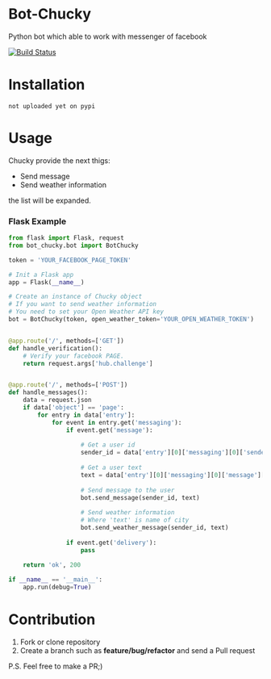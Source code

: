 # Bot-Chucky

Python bot which able to work with messenger of facebook

[![Build Status](https://travis-ci.org/MichaelYusko/Bot-Chucky.svg?branch=master)](https://travis-ci.org/MichaelYusko/Bot-Chucky)

Installation
=================================
```
not uploaded yet on pypi
```

Usage
=================================
Chucky provide the next thigs:

 * Send message
 * Send weather information
 
the list will be expanded.

### Flask Example
```python
from flask import Flask, request
from bot_chucky.bot import BotChucky

token = 'YOUR_FACEBOOK_PAGE_TOKEN'

# Init a Flask app
app = Flask(__name__)

# Create an instance of Chucky object
# If you want to send weather information
# You need to set your Open Weather API key
bot = BotChucky(token, open_weather_token='YOUR_OPEN_WEATHER_TOKEN')


@app.route('/', methods=['GET'])
def handle_verification():
    # Verify your facebook PAGE.
    return request.args['hub.challenge']


@app.route('/', methods=['POST'])
def handle_messages():
    data = request.json
    if data['object'] == 'page':
        for entry in data['entry']:
            for event in entry.get('messaging'):
                if event.get('message'):
                
                    # Get a user id
                    sender_id = data['entry'][0]['messaging'][0]['sender']['id']
                    
                    # Get a user text
                    text = data['entry'][0]['messaging'][0]['message']['text']
                    
                    # Send message to the user
                    bot.send_message(sender_id, text) 
                    
                    # Send weather information
                    # Where 'text' is name of city
                    bot.send_weather_message(sender_id, text)
                    
                if event.get('delivery'):
                    pass
                
    return 'ok', 200

if __name__ == '__main__':
    app.run(debug=True)
```

Contribution
=================================
1. Fork or clone repository
2. Create a branch such as **feature/bug/refactor** and send a Pull request

P.S. Feel free to make a PR;)